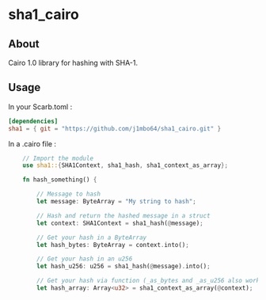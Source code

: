 # sha1_cairo

## About

Cairo 1.0 library for hashing with SHA-1.

## Usage

In your Scarb.toml :
```toml
[dependencies]
sha1 = { git = "https://github.com/j1mbo64/sha1_cairo.git" }
```

In a .cairo file :
```rust
    // Import the module
    use sha1::{SHA1Context, sha1_hash, sha1_context_as_array};

    fn hash_something() {

        // Message to hash
        let message: ByteArray = "My string to hash";

        // Hash and return the hashed message in a struct
        let context: SHA1Context = sha1_hash(@message);

        // Get your hash in a ByteArray
        let hash_bytes: ByteArray = context.into();

        // Get your hash in an u256
        let hash_u256: u256 = sha1_hash(@message).into();

        // Get your hash via function (_as_bytes and _as_u256 also working)
        let hash_array: Array<u32> = sha1_context_as_array(@context);
```
